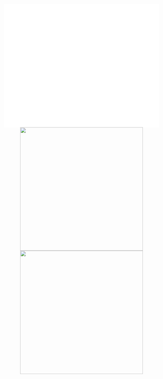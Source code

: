 <div align="center">
	<br>
	<a href="https://raw.githubusercontent.com/TreBomb/trestin-ishak/main/readme.md">
	<a href="https://github.com/TreBomb/trestin-ishak/main/title.svg">
		<img align="center" src="title.svg" width="800" height="400" alt="I made this!">
	</a>
	<br>
	
<a href="https://trest.in/">
  <img align="center" src="https://github-readme-stats.vercel.app/api?username=TreBomb&hide=contribs,prs" height="400" width="400" />
</a>
<a href="https://trest.in/">
  <img align="center" src="https://github-readme-stats.vercel.app/api/top-langs/?username=TreBomb&layout=compact)](https://github.com/TreBomb/github-readme-stats" height="400" width="400" />
</a>

</div>
